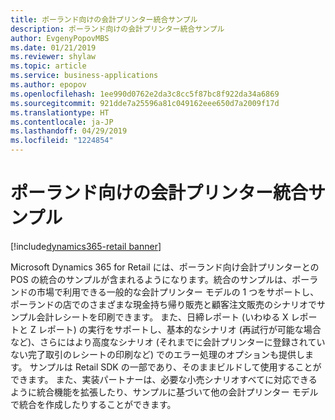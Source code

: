 ```yaml
---
title: ポーランド向けの会計プリンター統合サンプル
description: ポーランド向けの会計プリンター統合サンプル
author: EvgenyPopovMBS
ms.date: 01/21/2019
ms.reviewer: shylaw
ms.topic: article
ms.service: business-applications
ms.author: epopov
ms.openlocfilehash: 1ee990d0762e2da3c8cc5f87bc8f922da34a6869
ms.sourcegitcommit: 921dde7a25596a81c049162eee650d7a2009f17d
ms.translationtype: HT
ms.contentlocale: ja-JP
ms.lasthandoff: 04/29/2019
ms.locfileid: "1224854"
---
```

#  <a name="fiscal-printer-integration-sample-for-poland"></a>ポーランド向けの会計プリンター統合サンプル
[!include[dynamics365-retail banner](../includes/dynamics365-retail.md)]


Microsoft Dynamics 365 for Retail には、ポーランド向け会計プリンターとの POS の統合のサンプルが含まれるようになります。統合のサンプルは、ポーランドの市場で利用できる一般的な会計プリンター モデルの 1 つをサポートし、ポーランドの店でのさまざまな現金持ち帰り販売と顧客注文販売のシナリオでサンプル会計レシートを印刷できます。 また、日締レポート (いわゆる X レポートと Z レポート) の実行をサポートし、基本的なシナリオ (再試行が可能な場合など)、さらにはより高度なシナリオ (それまでに会計プリンターに登録されていない完了取引のレシートの印刷など) でのエラー処理のオプションも提供します。 サンプルは Retail SDK の一部であり、そのままビルドして使用することができます。 また、実装パートナーは、必要な小売シナリオすべてに対応できるように統合機能を拡張したり、サンプルに基づいて他の会計プリンター モデルで統合を作成したりすることができます。 
